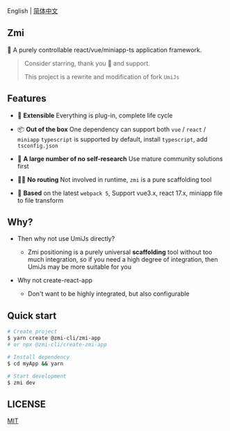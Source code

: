 English | [简体中文](./README.zh-CN.md)

## Zmi

🎃 A purely controllable react/vue/miniapp-ts application framework.

> Consider starring, thank you 🌟 and support.
>
> This project is a rewrite and modification of fork `UmiJs`

## Features

- 🔩 **Extensible** Everything is plug-in, complete life cycle

- 📦 **Out of the box** One dependency can support both `vue` / `react` / `miniapp` `typescript` is supported by default, install `typescript`, add `tsconfig.json`

- 🙅 **A large number of no self-research** Use mature community solutions first

- 🤷‍♂️ **No routing** Not involved in runtime, `zmi` is a pure scaffolding tool

- 🎉 **Based** on the latest `webpack 5`, Support vue3.x, react 17.x, miniapp file to file transform

## Why?

- Then why not use UmiJs directly?

  - Zmi positioning is a purely universal **scaffolding** tool without too much integration, so if you need a high degree of integration, then UmiJs may be more suitable for you

- Why not create-react-app
  - Don't want to be highly integrated, but also configurable

## Quick start

```bash
# Create project
$ yarn create @zmi-cli/zmi-app
# or npx @zmi-cli/create-zmi-app

# Install dependency
$ cd myApp && yarn

# Start development
$ zmi dev
```

## LICENSE

[MIT](https://github.com/l-zoy/zmi/blob/main/LICENSE)

<!-- yarn debug examples/normal dev -->
